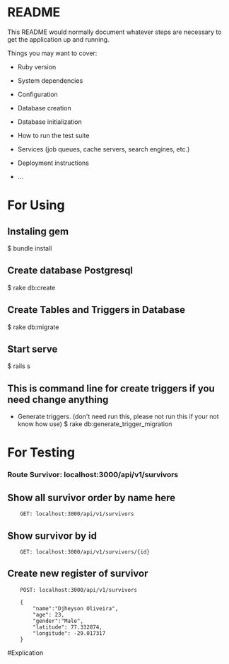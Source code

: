 # README

This README would normally document whatever steps are necessary to get the
application up and running.

Things you may want to cover:

* Ruby version

* System dependencies

* Configuration

* Database creation

* Database initialization

* How to run the test suite

* Services (job queues, cache servers, search engines, etc.)

* Deployment instructions

* ...

# For Using

## Instaling gem
 $ bundle install

## Create database Postgresql
 $ rake db:create

## Create Tables and Triggers in Database
 $ rake db:migrate

## Start serve
 $ rails s

## This is command line for create triggers if you need change anything
 * Generate triggers. (don't need run this, please not run this if your not know how use)
 $ rake db:generate_trigger_migration

# For Testing

 ### Route Survivor: localhost:3000/api/v1/survivors

## Show all survivor order by name here

```
    GET: localhost:3000/api/v1/survivors
```

## Show survivor by id

```
    GET: localhost:3000/api/v1/survivors/{id}
```

## Create new register of survivor

```
    POST: localhost:3000/api/v1/survivors
   
    {
        "name":"Djheyson Oliveira",
        "age": 23,
        "gender":"Male",
        "latitude": 77.332874,
        "longitude": -29.017317
    }
```

#Explication